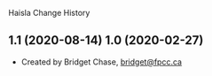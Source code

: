 
Haisla Change History

1.1 (2020-08-14)
1.0 (2020-02-27)
----------------
* Created by Bridget Chase, bridget@fpcc.ca